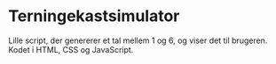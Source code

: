 # Terningekastsimulator
Lille script, der genererer et tal mellem 1 og 6, og viser det til brugeren. Kodet i HTML, CSS og JavaScript.
